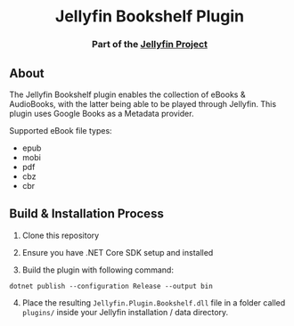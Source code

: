 <h1 align="center">Jellyfin Bookshelf Plugin</h1>
<h3 align="center">Part of the <a href="https://jellyfin.org/">Jellyfin Project</a></h3>

## About

The Jellyfin Bookshelf plugin enables the collection of eBooks & AudioBooks, with the latter being able to be played through Jellyfin. This plugin uses Google Books as a Metadata provider.

Supported eBook file types:

- epub
- mobi
- pdf
- cbz
- cbr

## Build & Installation Process

1. Clone this repository

2. Ensure you have .NET Core SDK setup and installed

3. Build the plugin with following command:

```
dotnet publish --configuration Release --output bin
```

4. Place the resulting `Jellyfin.Plugin.Bookshelf.dll` file in a folder called `plugins/` inside your Jellyfin installation / data directory.

